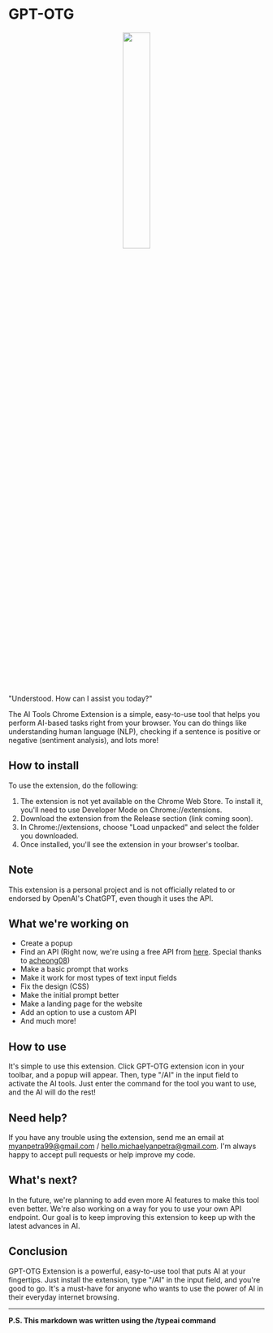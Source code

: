 # GPT-OTG
<p align="center" width="100%">
    <img width="33%" src="https://user-images.githubusercontent.com/57763111/236892374-626e03c5-27eb-4771-afa8-e9daaa6adc83.png">
</p>

"Understood. How can I assist you today?"

The AI Tools Chrome Extension is a simple, easy-to-use tool that helps you perform AI-based tasks right from your browser. You can do things like understanding human language (NLP), checking if a sentence is positive or negative (sentiment analysis), and lots more!


## How to install
To use the extension, do the following:

1. The extension is not yet available on the Chrome Web Store. To install it, you'll need to use Developer Mode on Chrome://extensions.
2. Download the extension from the Release section (link coming soon).
3. In Chrome://extensions, choose "Load unpacked" and select the folder you downloaded.
4. Once installed, you'll see the extension in your browser's toolbar.

## Note
This extension is a personal project and is not officially related to or endorsed by OpenAI's ChatGPT, even though it uses the API.


## What we're working on
- Create a popup
- Find an API (Right now, we're using a free API from [here](https://github.com/editor-syntax/gpt-free). Special thanks to [acheong08](https://github.com/acheong08))
- Make a basic prompt that works
- Make it work for most types of text input fields
- Fix the design (CSS)
- Make the initial prompt better
- Make a landing page for the website
- Add an option to use a custom API
- And much more!

## How to use
It's simple to use this extension. Click GPT-OTG extension icon in your toolbar, and a popup will appear. Then, type "/AI" in the input field to activate the AI tools. 
Just enter the command for the tool you want to use, and the AI will do the rest!

## Need help?
If you have any trouble using the extension, send me an email at myanpetra99@gmail.com / hello.michaelyanpetra@gmail.com. I'm always happy to accept pull requests or help improve my code.

## What's next?
In the future, we're planning to add even more AI features to make this tool even better. We're also working on a way for you to use your own API endpoint. Our goal is to keep improving this extension to keep up with the latest advances in AI.

## Conclusion
GPT-OTG Extension is a powerful, easy-to-use tool that puts AI at your fingertips. Just install the extension, type "/AI" in the input field, and you're good to go. It's a must-have for anyone who wants to use the power of AI in their everyday internet browsing.

----------------------------------------------------------------
**P.S. This markdown was written using the /typeai command**
